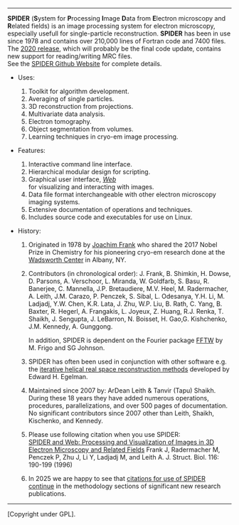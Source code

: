 
-------------------------------------------------------

**SPIDER**  (**S**ystem for **P**rocessing **I**mage **D**ata from **E**lectron microscopy and **R**elated fields) 
is an image processing system for electron microscopy, especially usefull for single-particle reconstruction. 
**SPIDER** has been in use since 1978 and contains 
over 210,000 lines of Fortran code and 7400 files. The [2020 release](http://github.com/spider-em/SPIDER/releases), which will probably be the final code update, contains new support for reading/writing MRC files.   
See the [SPIDER Github Website](https://spider-em.github.io/SPIDER)  for complete details.

* Uses:
   1. Toolkit for algorithm development.
   2. Averaging of single particles.
   3. 3D reconstruction from projections.
   4. Multivariate data analysis.
   5. Electron tomography.
   6. Object segmentation from volumes.
   7. Learning techniques in cryo-em image processing.
    
* Features:            
   1. Interactive command line interface.    
   2. Hierarchical modular design for scripting.  
   3. Graphical user interface, [*Web*](http://spider-em.github.io/Web)  
      for  visualizing and interacting with images.  
   4. Data file format interchangeable with other electron microscopy imaging systems.  
   5. Extensive documentation of  operations and techniques.                
   6. Includes source code and executables for use on Linux. 
 
* History:

   1. Originated in 1978 by  [Joachim Frank](http://joachimfranklab.org) who shared the 2017 Nobel Prize in Chemistry for his pioneering cryo-em research done at the  [Wadsworth Center](http://www.wadsworth.org) in Albany, NY.

   2. Contributors (in chronological order): 
        J. Frank, B. Shimkin, H. Dowse, D. Parsons, A. Verschoor,  L. Miranda, W. Goldfarb, S. Basu,  R. Banerjee, C. Mannella, J.P. Bretaudiere, M.V. Heel, M. Radermacher, A. Leith, J.M. Carazo, P. Penczek, S. Sibal, L. Odesanya, Y.H. Li, M. Ladjadj, Y.W. Chen, K.R. Lata, J. Zhu, W.P. Liu, B. Rath, C. Yang, B. Baxter, R. Hegerl, A. Frangakis, L. Joyeux, Z. Huang, R.J. Renka, T. Shaikh, J. Sengupta, J. LeBarron, N. Boisset, H. Gao,G. Kishchenko, J.M. Kennedy, A. Gunggong.

       In addition, SPIDER is dependent on the Fourier package [FFTW](http://www.fftw.org) by M. Frigo and SG Johnson.
      
   3. SPIDER has often been used in conjunction with other software e.g. the [iterative helical real space reconstruction methods](http://doi.org/10.1017/S0033583524000155) developed by Edward H. Egelman. 
             
   4. Maintained since 2007 by: ArDean Leith & Tanvir (Tapu) Shaikh. During these 18  years they have added numerous operations, procedures, parallelizations, and over 500 pages of documentation. No significant contributors since 2007 other than Leith, Shaikh, Kischenko, and Kennedy.

   5. Please use following citation when you use SPIDER:            
 [SPIDER and Web: Processing and Visualization of Images in 3D  Electron Microscopy and Related Fields](https://www.ncbi.nlm.nih.gov/pubmed/8742743/)  Frank J, Radermacher M, Penczek P, Zhu J, Li Y, Ladjadj M, and Leith A.  J. Struct. Biol. 116: 190-199 (1996)

  6. In 2025 we are happy to see that [citations for use of SPIDER continue](https://dx.doi.org/10.1017/S0033583524000155) in the methodology sections of significant new research publications.
	               
     

-----------------------------------------------------

[Copyright under GPL].   

